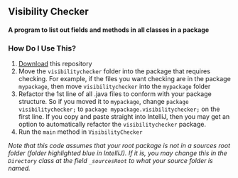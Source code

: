 ## Visibility Checker
#### A program to list out fields and methods in all classes in a package

### How Do I Use This?
1. [Download](https://github.com/beverleysun/visibility-checker/archive/master.zip) this repository
2. Move the `visibilitychecker` folder into the package that requires checking. For example, if the files you want checking are in the package `mypackage`, then move `visibilitychecker` into the `mypackage` folder
3. Refactor the 1st line of all .java files to conform with your package structure. So if you moved it to `mypackage`, change `package visibilitychecker;` to `package mypackage.visibilitychecker;` on the first line. If you copy and paste straight into IntelliJ, then you may get an option to automatically refactor the `visibilitychecker` package.
3. Run the `main` method in `VisibilityChecker`

*Note that this code assumes that your root package is not in a sources root folder (folder highlighted blue in IntelliJ). If it is, you may change this in the `Directory` class at the field `_sourcesRoot` to what your source folder is named.*
